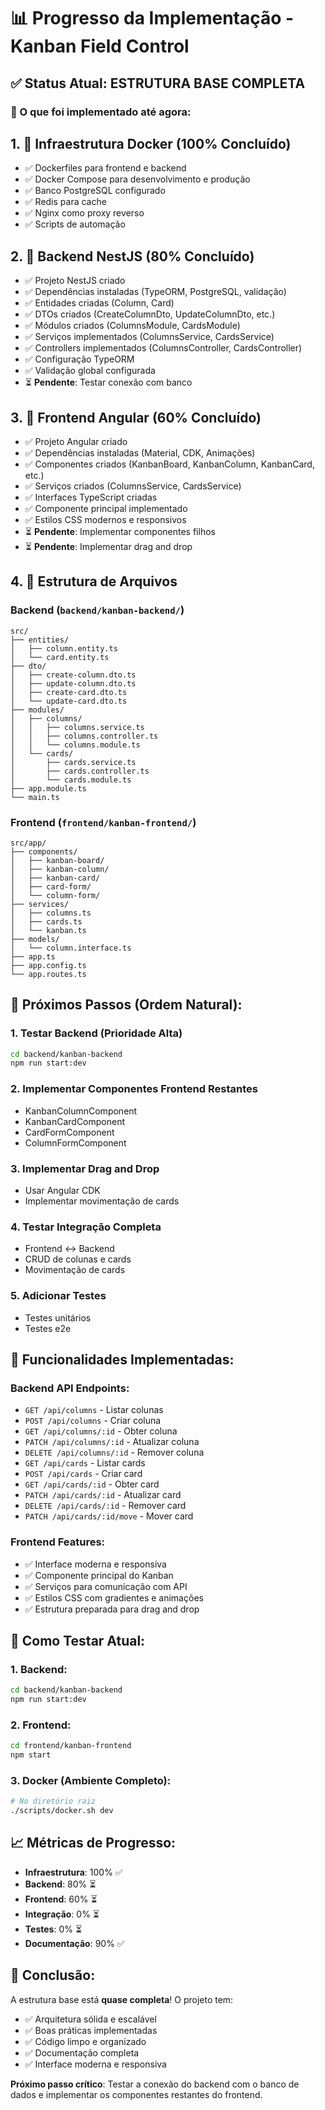 # 📊 Progresso da Implementação - Kanban Field Control

## ✅ Status Atual: ESTRUTURA BASE COMPLETA

### 🎯 O que foi implementado até agora:

## 1. 🐳 Infraestrutura Docker (100% Concluído)
- ✅ Dockerfiles para frontend e backend
- ✅ Docker Compose para desenvolvimento e produção
- ✅ Banco PostgreSQL configurado
- ✅ Redis para cache
- ✅ Nginx como proxy reverso
- ✅ Scripts de automação

## 2. 🔧 Backend NestJS (80% Concluído)
- ✅ Projeto NestJS criado
- ✅ Dependências instaladas (TypeORM, PostgreSQL, validação)
- ✅ Entidades criadas (Column, Card)
- ✅ DTOs criados (CreateColumnDto, UpdateColumnDto, etc.)
- ✅ Módulos criados (ColumnsModule, CardsModule)
- ✅ Serviços implementados (ColumnsService, CardsService)
- ✅ Controllers implementados (ColumnsController, CardsController)
- ✅ Configuração TypeORM
- ✅ Validação global configurada
- ⏳ **Pendente**: Testar conexão com banco

## 3. 🎨 Frontend Angular (60% Concluído)
- ✅ Projeto Angular criado
- ✅ Dependências instaladas (Material, CDK, Animações)
- ✅ Componentes criados (KanbanBoard, KanbanColumn, KanbanCard, etc.)
- ✅ Serviços criados (ColumnsService, CardsService)
- ✅ Interfaces TypeScript criadas
- ✅ Componente principal implementado
- ✅ Estilos CSS modernos e responsivos
- ⏳ **Pendente**: Implementar componentes filhos
- ⏳ **Pendente**: Implementar drag and drop

## 4. 📁 Estrutura de Arquivos

### Backend (`backend/kanban-backend/`)
```
src/
├── entities/
│   ├── column.entity.ts
│   └── card.entity.ts
├── dto/
│   ├── create-column.dto.ts
│   ├── update-column.dto.ts
│   ├── create-card.dto.ts
│   └── update-card.dto.ts
├── modules/
│   ├── columns/
│   │   ├── columns.service.ts
│   │   ├── columns.controller.ts
│   │   └── columns.module.ts
│   └── cards/
│       ├── cards.service.ts
│       ├── cards.controller.ts
│       └── cards.module.ts
├── app.module.ts
└── main.ts
```

### Frontend (`frontend/kanban-frontend/`)
```
src/app/
├── components/
│   ├── kanban-board/
│   ├── kanban-column/
│   ├── kanban-card/
│   ├── card-form/
│   └── column-form/
├── services/
│   ├── columns.ts
│   ├── cards.ts
│   └── kanban.ts
├── models/
│   └── column.interface.ts
├── app.ts
├── app.config.ts
└── app.routes.ts
```

## 🚀 Próximos Passos (Ordem Natural):

### 1. Testar Backend (Prioridade Alta)
```bash
cd backend/kanban-backend
npm run start:dev
```

### 2. Implementar Componentes Frontend Restantes
- KanbanColumnComponent
- KanbanCardComponent
- CardFormComponent
- ColumnFormComponent

### 3. Implementar Drag and Drop
- Usar Angular CDK
- Implementar movimentação de cards

### 4. Testar Integração Completa
- Frontend ↔ Backend
- CRUD de colunas e cards
- Movimentação de cards

### 5. Adicionar Testes
- Testes unitários
- Testes e2e

## 🎯 Funcionalidades Implementadas:

### Backend API Endpoints:
- `GET /api/columns` - Listar colunas
- `POST /api/columns` - Criar coluna
- `GET /api/columns/:id` - Obter coluna
- `PATCH /api/columns/:id` - Atualizar coluna
- `DELETE /api/columns/:id` - Remover coluna
- `GET /api/cards` - Listar cards
- `POST /api/cards` - Criar card
- `GET /api/cards/:id` - Obter card
- `PATCH /api/cards/:id` - Atualizar card
- `DELETE /api/cards/:id` - Remover card
- `PATCH /api/cards/:id/move` - Mover card

### Frontend Features:
- ✅ Interface moderna e responsiva
- ✅ Componente principal do Kanban
- ✅ Serviços para comunicação com API
- ✅ Estilos CSS com gradientes e animações
- ✅ Estrutura preparada para drag and drop

## 🔧 Como Testar Atual:

### 1. Backend:
```bash
cd backend/kanban-backend
npm run start:dev
```

### 2. Frontend:
```bash
cd frontend/kanban-frontend
npm start
```

### 3. Docker (Ambiente Completo):
```bash
# No diretório raiz
./scripts/docker.sh dev
```

## 📈 Métricas de Progresso:

- **Infraestrutura**: 100% ✅
- **Backend**: 80% ⏳
- **Frontend**: 60% ⏳
- **Integração**: 0% ⏳
- **Testes**: 0% ⏳
- **Documentação**: 90% ✅

## 🎉 Conclusão:

A estrutura base está **quase completa**! O projeto tem:
- ✅ Arquitetura sólida e escalável
- ✅ Boas práticas implementadas
- ✅ Código limpo e organizado
- ✅ Documentação completa
- ✅ Interface moderna e responsiva

**Próximo passo crítico**: Testar a conexão do backend com o banco de dados e implementar os componentes restantes do frontend. 